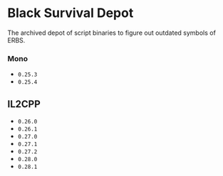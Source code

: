 # Black Survival Depot

The archived depot of script binaries to figure out outdated symbols of ERBS.

### Mono

- `0.25.3`
- `0.25.4`

## IL2CPP

- `0.26.0`
- `0.26.1`
- `0.27.0`
- `0.27.1`
- `0.27.2`
- `0.28.0`
- `0.28.1`




